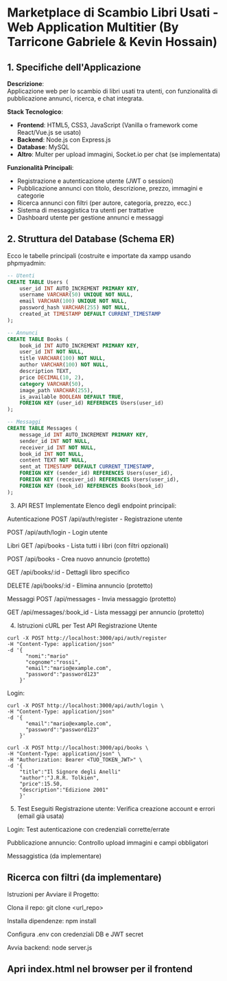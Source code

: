 # Marketplace di Scambio Libri Usati - Web Application Multitier (By Tarricone Gabriele & Kevin Hossain)

## 1. Specifiche dell'Applicazione
**Descrizione**:  
Applicazione web per lo scambio di libri usati tra utenti, con funzionalità di pubblicazione annunci, ricerca, e chat integrata.

**Stack Tecnologico**:
- **Frontend**: HTML5, CSS3, JavaScript (Vanilla o framework come React/Vue.js se usato)
- **Backend**: Node.js con Express.js
- **Database**: MySQL
- **Altro**: Multer per upload immagini, Socket.io per chat (se implementata)

**Funzionalità Principali**:
- Registrazione e autenticazione utente (JWT o sessioni)
- Pubblicazione annunci con titolo, descrizione, prezzo, immagini e categorie
- Ricerca annunci con filtri (per autore, categoria, prezzo, ecc.)
- Sistema di messaggistica tra utenti per trattative
- Dashboard utente per gestione annunci e messaggi

## 2. Struttura del Database (Schema ER)
Ecco le tabelle principali (costruite e importate da xampp usando phpmyadmin:

```sql
-- Utenti
CREATE TABLE Users (
    user_id INT AUTO_INCREMENT PRIMARY KEY,
    username VARCHAR(50) UNIQUE NOT NULL,
    email VARCHAR(100) UNIQUE NOT NULL,
    password_hash VARCHAR(255) NOT NULL,
    created_at TIMESTAMP DEFAULT CURRENT_TIMESTAMP
);

-- Annunci
CREATE TABLE Books (
    book_id INT AUTO_INCREMENT PRIMARY KEY,
    user_id INT NOT NULL,
    title VARCHAR(100) NOT NULL,
    author VARCHAR(100) NOT NULL,
    description TEXT,
    price DECIMAL(10, 2),
    category VARCHAR(50),
    image_path VARCHAR(255),
    is_available BOOLEAN DEFAULT TRUE,
    FOREIGN KEY (user_id) REFERENCES Users(user_id)
);

-- Messaggi
CREATE TABLE Messages (
    message_id INT AUTO_INCREMENT PRIMARY KEY,
    sender_id INT NOT NULL,
    receiver_id INT NOT NULL,
    book_id INT NOT NULL,
    content TEXT NOT NULL,
    sent_at TIMESTAMP DEFAULT CURRENT_TIMESTAMP,
    FOREIGN KEY (sender_id) REFERENCES Users(user_id),
    FOREIGN KEY (receiver_id) REFERENCES Users(user_id),
    FOREIGN KEY (book_id) REFERENCES Books(book_id)
);
```

3. API REST Implementate
Elenco degli endpoint principali:

Autenticazione
POST /api/auth/register - Registrazione utente

POST /api/auth/login - Login utente

Libri
GET /api/books - Lista tutti i libri (con filtri opzionali)

POST /api/books - Crea nuovo annuncio (protetto)

GET /api/books/:id - Dettagli libro specifico

DELETE /api/books/:id - Elimina annuncio (protetto)

Messaggi
POST /api/messages - Invia messaggio (protetto)

GET /api/messages/:book_id - Lista messaggi per annuncio (protetto)

4. Istruzioni cURL per Test API 
Registrazione Utente
```
curl -X POST http://localhost:3000/api/auth/register 
-H "Content-Type: application/json" 
-d '{
      "nomi":"mario"   
      "cognome":"rossi",
      "email":"mario@example.com", 
      "password":"password123"
    }'
```
Login:
```
curl -X POST http://localhost:3000/api/auth/login \
-H "Content-Type: application/json" 
-d '{
      "email":"mario@example.com", 
      "password":"password123"
    }'
```

```
curl -X POST http://localhost:3000/api/books \
-H "Content-Type: application/json" \
-H "Authorization: Bearer <TUO_TOKEN_JWT>" \
-d '{
    "title":"Il Signore degli Anelli"
    "author":"J.R.R. Tolkien", 
    "price":15.50, 
    "description":"Edizione 2001"
    }'
```    
5. Test Eseguiti
Registrazione utente: Verifica creazione account e errori (email già usata)

Login: Test autenticazione con credenziali corrette/errate

Pubblicazione annuncio: Controllo upload immagini e campi obbligatori

Messaggistica (da implementare)

Ricerca con filtri (da implementare)
------------------------------------------

Istruzioni per Avviare il Progetto:

Clona il repo: git clone <url_repo>

Installa dipendenze: npm install

Configura .env con credenziali DB e JWT secret

Avvia backend: node server.js

Apri index.html nel browser per il frontend
---------------------------------------------------------------------------------------------------------------------------------------------

